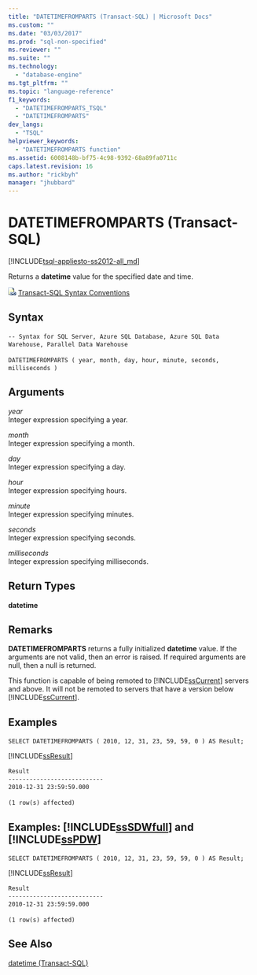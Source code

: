 ```yaml
---
title: "DATETIMEFROMPARTS (Transact-SQL) | Microsoft Docs"
ms.custom: ""
ms.date: "03/03/2017"
ms.prod: "sql-non-specified"
ms.reviewer: ""
ms.suite: ""
ms.technology: 
  - "database-engine"
ms.tgt_pltfrm: ""
ms.topic: "language-reference"
f1_keywords: 
  - "DATETIMEFROMPARTS_TSQL"
  - "DATETIMEFROMPARTS"
dev_langs: 
  - "TSQL"
helpviewer_keywords: 
  - "DATETIMEFROMPARTS function"
ms.assetid: 6008148b-bf75-4c98-9392-68a89fa0711c
caps.latest.revision: 16
ms.author: "rickbyh"
manager: "jhubbard"
---
```

# DATETIMEFROMPARTS (Transact-SQL)
[!INCLUDE[tsql-appliesto-ss2012-all_md](../../relational-databases/indexes/includes/tsql-appliesto-ss2012-all-md.md)]

  Returns a **datetime** value for the specified date and time.  
  
 ![Topic link icon](../../database-engine/configure/windows/media/topic-link.gif "Topic link icon") [Transact-SQL Syntax Conventions](../Topic/Transact-SQL%20Syntax%20Conventions%20\(Transact-SQL\).md)  
  
## Syntax  
  
```  
-- Syntax for SQL Server, Azure SQL Database, Azure SQL Data Warehouse, Parallel Data Warehouse  
  
DATETIMEFROMPARTS ( year, month, day, hour, minute, seconds, milliseconds )  
```  
  
## Arguments  
 *year*  
 Integer expression specifying a year.  
  
 *month*  
 Integer expression specifying a month.  
  
 *day*  
 Integer expression specifying a day.  
  
 *hour*  
 Integer expression specifying hours.  
  
 *minute*  
 Integer expression specifying minutes.  
  
 *seconds*  
 Integer expression specifying seconds.  
  
 *milliseconds*  
 Integer expression specifying milliseconds.  
  
## Return Types  
 **datetime**  
  
## Remarks  
 **DATETIMEFROMPARTS** returns a fully initialized **datetime** value. If the arguments are not valid, then an error is raised. If required arguments are null, then a null is returned.  
  
 This function is capable of being remoted to [!INCLUDE[ssCurrent](../../advanced-analytics/r-services/includes/sscurrent-md.md)] servers and above. It will not be remoted to servers that have a version below [!INCLUDE[ssCurrent](../../advanced-analytics/r-services/includes/sscurrent-md.md)].  
  
## Examples  
  
```  
SELECT DATETIMEFROMPARTS ( 2010, 12, 31, 23, 59, 59, 0 ) AS Result;  
```  
  
 [!INCLUDE[ssResult](../../relational-databases/includes/ssresult-md.md)]  
  
```  
Result  
---------------------------  
2010-12-31 23:59:59.000  
  
(1 row(s) affected)  
```  
  
## Examples: [!INCLUDE[ssSDWfull](../../relational-databases/security/encryption/includes/sssdwfull-md.md)] and [!INCLUDE[ssPDW](../../database-engine/configure/windows/includes/sspdw-md.md)]  
  
```  
SELECT DATETIMEFROMPARTS ( 2010, 12, 31, 23, 59, 59, 0 ) AS Result;  
```  
  
 [!INCLUDE[ssResult](../../relational-databases/includes/ssresult-md.md)]  
  
```  
Result  
---------------------------  
2010-12-31 23:59:59.000  
  
(1 row(s) affected)  
```  
  
## See Also  
 [datetime &#40;Transact-SQL&#41;](../../t-sql/data-types/datetime-transact-sql.md)  
  
  

